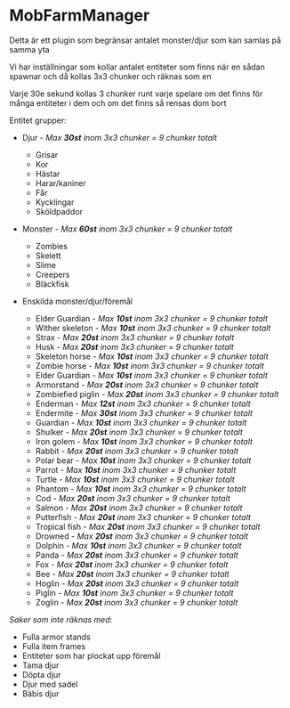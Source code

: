 # MobFarmManager
Detta är ett plugin som begränsar antalet monster/djur som kan samlas på samma yta  

Vi har inställningar som kollar antalet entiteter som finns när en sådan spawnar och då kollas 3x3 chunker och räknas som en  

Varje 30e sekund kollas 3 chunker runt varje spelare om det finns för många entiteter i dem och om det finns så rensas dom bort  
  
Entitet grupper:
- Djur - *Max **30st** inom 3x3 chunker = 9 chunker totalt*
  - Grisar
  - Kor
  - Hästar
  - Harar/kaniner
  - Får
  - Kycklingar
  - Sköldpaddor
- Monster - *Max **60st** inom 3x3 chunker = 9 chunker totalt*
  - Zombies
  - Skelett
  - Slime
  - Creepers
  - Bläckfisk

- Enskilda monster/djur/föremål
  - Elder Guardian - *Max **10st** inom 3x3 chunker = 9 chunker totalt*
  - Wither skeleton - *Max **10st** inom 3x3 chunker = 9 chunker totalt*
  - Strax - *Max **20st** inom 3x3 chunker = 9 chunker totalt*
  - Husk - *Max **20st** inom 3x3 chunker = 9 chunker totalt*
  - Skeleton horse - *Max **10st** inom 3x3 chunker = 9 chunker totalt*
  - Zombie horse - *Max **10st** inom 3x3 chunker = 9 chunker totalt*
  - Elder Guardian - *Max **10st** inom 3x3 chunker = 9 chunker totalt*
  - Armorstand - *Max **20st** inom 3x3 chunker = 9 chunker totalt*
  - Zombiefied piglin  - *Max **20st** inom 3x3 chunker = 9 chunker totalt*
  - Enderman - *Max **12st** inom 3x3 chunker = 9 chunker totalt*
  - Endermite - *Max **30st** inom 3x3 chunker = 9 chunker totalt*
  - Guardian - *Max **10st** inom 3x3 chunker = 9 chunker totalt*
  - Shulker - *Max **20st** inom 3x3 chunker = 9 chunker totalt*
  - Iron golem - *Max **10st** inom 3x3 chunker = 9 chunker totalt*
  - Rabbit - *Max **20st** inom 3x3 chunker = 9 chunker totalt*
  - Polar bear - *Max **10st** inom 3x3 chunker = 9 chunker totalt*
  - Parrot - *Max **10st** inom 3x3 chunker = 9 chunker totalt*
  - Turtle - *Max **10st** inom 3x3 chunker = 9 chunker totalt*
  - Phantom - *Max **10st** inom 3x3 chunker = 9 chunker totalt*
  - Cod - *Max **20st** inom 3x3 chunker = 9 chunker totalt*
  - Salmon - *Max **20st** inom 3x3 chunker = 9 chunker totalt*
  - Putterfish - *Max **20st** inom 3x3 chunker = 9 chunker totalt*
  - Tropical fish - *Max **20st** inom 3x3 chunker = 9 chunker totalt*
  - Drowned - *Max **20st** inom 3x3 chunker = 9 chunker totalt*
  - Dolphin - *Max **10st** inom 3x3 chunker = 9 chunker totalt*
  - Panda - *Max **20st** inom 3x3 chunker = 9 chunker totalt*
  - Fox - *Max **20st** inom 3x3 chunker = 9 chunker totalt*
  - Bee - *Max **20st** inom 3x3 chunker = 9 chunker totalt*
  - Hoglin - *Max **20st** inom 3x3 chunker = 9 chunker totalt*
  - Piglin - *Max **10st** inom 3x3 chunker = 9 chunker totalt*
  - Zoglin - *Max **20st** inom 3x3 chunker = 9 chunker totalt*

*Saker som inte räknas med*:
- Fulla armor stands
- Fulla item frames
- Entiteter som har plockat upp föremål
- Tama djur
- Döpta djur
- Djur med sadel
- Bäbis djur